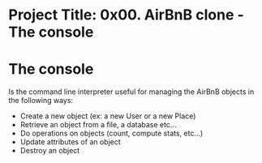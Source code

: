 # **Project Title: 0x00. AirBnB clone - The console**
# **The console**
Is the command line interpreter useful for managing the AirBnB objects in the following ways:

* Create a new object (ex: a new User or a new Place)
* Retrieve an object from a file, a database etc…
* Do operations on objects (count, compute stats, etc…)
* Update attributes of an object
* Destroy an object

